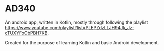 # AD340

An android app, written in Kotlin, mostly through following the playlist https://www.youtube.com/playlist?list=PLEPZdzLLJH94Jk_Jz-cTUXYFoObPBH7KB.

Created for the purpose of learning Kotlin and basic Android development.
